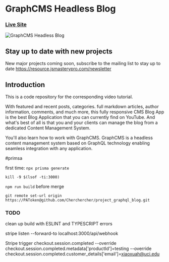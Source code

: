 # GraphCMS Headless Blog
### [Live Site](https://nextjs-plum-five-51.vercel.app/)

![GraphCMS Headless Blog](https://i.ibb.co/NmnJnKD/image.png)

## Stay up to date with new projects
New major projects coming soon, subscribe to the mailing list to stay up to date https://resource.jsmasterypro.com/newsletter

## Introduction
This is a code repository for the corresponding video tutorial. 

With featured and recent posts, categories. full markdown articles, author information, comments, and much more, this fully responsive CMS Blog App is the best Blog Application that you can currently find on YouTube. And what's best of all is that you and your clients can manage the blog from a dedicated Content Management System.

You'll also learn how to work with GraphCMS. GraphCMS is a headless content management system based on GraphQL technology enabling seamless integration with any application.


#primsa

 first time: `npx prisma generate`
 
 `kill -9 $(lsof -ti:3000)`

 `npm run build` before merge

`git remote set-url origin https://PAToken@github.com/Cherchercher/project_graphql_blog.git`

<!-- npx prisma migrate dev --name first-migration -->
### TODO
clean up build with ESLINT and TYPESCRIPT errors

stripe listen --forward-to localhost:3000/api/webhook

Stripe trigger checkout.session.completed --override checkout.session.completed.metadata['productId']=testing --override checkout.session.completed.customer_details['email']=xiaoxuah@uci.edu